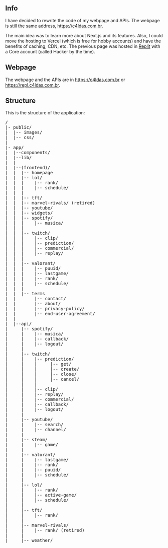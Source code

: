 <h2>Info</h2>

I have decided to rewrite the code of my webpage and APIs. The webpage is still the same address, https://c4ldas.com.br. 

The main idea was to learn more about Next.js and its features. Also, I could move the hosting to Vercel (which is free for hobby accounts) and have the benefits of caching, CDN, etc. 
The previous page was hosted in [Replit](https://replit.com) with a Core account (called Hacker by the time). 

<h2>Webpage</h2>

The webpage and the APIs are in https://c4ldas.com.br or https://repl.c4ldas.com.br.

<h2> Structure </h2>

This is the structure of the application:

<pre>
/
|- public/
|  |-- images/
|  |-- css/
|
|- app/
|  |--components/
|  |--lib/
|  |
|  |--(frontend)/
|  |  |-- homepage
|  |  |-- lol/
|  |  |    |-- rank/
|  |  |    |-- schedule/
|  |  |
|  |  |-- tft/
|  |  |-- marvel-rivals/ (retired)
|  |  |-- youtube/
|  |  |-- widgets/
|  |  |-- spotify/
|  |  |    |-- musica/
|  |  |
|  |  |-- twitch/
|  |  |    |-- clip/
|  |  |    |-- prediction/
|  |  |    |-- commercial/
|  |  |    |-- replay/
|  |  |
|  |  |-- valorant/
|  |  |    |-- puuid/
|  |  |    |-- lastgame/
|  |  |    |-- rank/
|  |  |    |-- schedule/
|  |  |    
|  |  |-- terms
|  |       |-- contact/
|  |       |-- about/
|  |       |-- privacy-policy/
|  |       |-- end-user-agreement/
|  |
|  |--api/
|     |-- spotify/
|     |    |-- musica/
|     |    |-- callback/
|     |    |-- logout/
|     |
|     |-- twitch/
|     |    |-- prediction/
|     |    |     |-- get/
|     |    |     |-- create/
|     |    |     |-- close/
|     |    |     |-- cancel/
|     |    |
|     |    |-- clip/
|     |    |-- replay/
|     |    |-- commercial/
|     |    |-- callback/
|     |    |-- logout/
|     |
|     |-- youtube/
|     |    |-- search/
|     |    |-- channel/
|     |
|     |-- steam/
|     |    |-- game/
|     |
|     |-- valorant/
|     |    |-- lastgame/
|     |    |-- rank/
|     |    |-- puuid/
|     |    |-- schedule/
|     |
|     |-- lol/
|     |    |-- rank/
|     |    |-- active-game/
|     |    |-- schedule/
|     |
|     |-- tft/
|     |    |-- rank/
|     |
|     |-- marvel-rivals/
|     |    |-- rank/ (retired)
|     |
|     |-- weather/
</pre>
